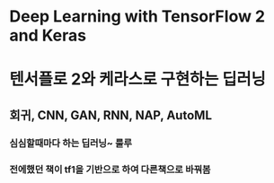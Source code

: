 # Deep Learning with TensorFlow 2 and Keras

# 텐서플로 2와 케라스로 구현하는 딥러닝

## 회귀, CNN, GAN, RNN, NAP, AutoML

### 심심할때마다 하는 딥러닝~ 룰루
### 전에했던 책이 tf1을 기반으로 하여 다른책으로 바꿔봄
